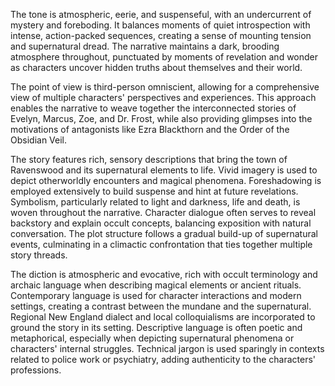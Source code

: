 
<tone>The tone is atmospheric, eerie, and suspenseful, with an undercurrent of mystery and foreboding. It balances moments of quiet introspection with intense, action-packed sequences, creating a sense of mounting tension and supernatural dread. The narrative maintains a dark, brooding atmosphere throughout, punctuated by moments of revelation and wonder as characters uncover hidden truths about themselves and their world.</tone>

<pov>The point of view is third-person omniscient, allowing for a comprehensive view of multiple characters' perspectives and experiences. This approach enables the narrative to weave together the interconnected stories of Evelyn, Marcus, Zoe, and Dr. Frost, while also providing glimpses into the motivations of antagonists like Ezra Blackthorn and the Order of the Obsidian Veil.</pov>

<litdev>The story features rich, sensory descriptions that bring the town of Ravenswood and its supernatural elements to life. Vivid imagery is used to depict otherworldly encounters and magical phenomena. Foreshadowing is employed extensively to build suspense and hint at future revelations. Symbolism, particularly related to light and darkness, life and death, is woven throughout the narrative. Character dialogue often serves to reveal backstory and explain occult concepts, balancing exposition with natural conversation. The plot structure follows a gradual build-up of supernatural events, culminating in a climactic confrontation that ties together multiple story threads.</litdev>

<lexchoice>The diction is atmospheric and evocative, rich with occult terminology and archaic language when describing magical elements or ancient rituals. Contemporary language is used for character interactions and modern settings, creating a contrast between the mundane and the supernatural. Regional New England dialect and local colloquialisms are incorporated to ground the story in its setting. Descriptive language is often poetic and metaphorical, especially when depicting supernatural phenomena or characters' internal struggles. Technical jargon is used sparingly in contexts related to police work or psychiatry, adding authenticity to the characters' professions.</lexchoice>
